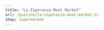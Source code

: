 ```yaml
---
title: "La Esperanza Meat Market"
url: /gustine/la-esperanza-meat-market-2/
shop: supermarket
---
```

